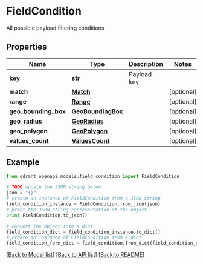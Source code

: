 # FieldCondition

All possible payload filtering conditions

## Properties
Name | Type | Description | Notes
------------ | ------------- | ------------- | -------------
**key** | **str** | Payload key | 
**match** | [**Match**](Match.md) |  | [optional] 
**range** | [**Range**](Range.md) |  | [optional] 
**geo_bounding_box** | [**GeoBoundingBox**](GeoBoundingBox.md) |  | [optional] 
**geo_radius** | [**GeoRadius**](GeoRadius.md) |  | [optional] 
**geo_polygon** | [**GeoPolygon**](GeoPolygon.md) |  | [optional] 
**values_count** | [**ValuesCount**](ValuesCount.md) |  | [optional] 

## Example

```python
from qdrant_openapi.models.field_condition import FieldCondition

# TODO update the JSON string below
json = "{}"
# create an instance of FieldCondition from a JSON string
field_condition_instance = FieldCondition.from_json(json)
# print the JSON string representation of the object
print FieldCondition.to_json()

# convert the object into a dict
field_condition_dict = field_condition_instance.to_dict()
# create an instance of FieldCondition from a dict
field_condition_form_dict = field_condition.from_dict(field_condition_dict)
```
[[Back to Model list]](../README.md#documentation-for-models) [[Back to API list]](../README.md#documentation-for-api-endpoints) [[Back to README]](../README.md)


